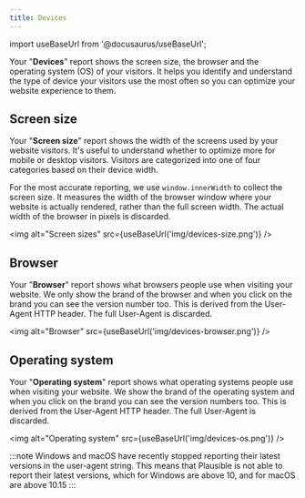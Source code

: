 ```yaml
---
title: Devices
---
```


import useBaseUrl from '@docusaurus/useBaseUrl';

Your "**Devices**" report shows the screen size, the browser and the operating system (OS) of your visitors. It helps you identify and understand the type of device your visitors use the most often so you can optimize your website experience to them.
	
## Screen size

Your "**Screen size**" report shows the width of the screens used by your website visitors. It's useful to understand whether to optimize more for mobile or desktop visitors. Visitors are categorized into one of four categories based on their device width.

For the most accurate reporting, we use `window.innerWidth` to collect the screen size. It measures the width of the browser window where your website is actually rendered, rather than the full screen width. The actual width of the browser in pixels is discarded.

<img alt="Screen sizes" src={useBaseUrl('img/devices-size.png')} />

## Browser

Your "**Browser**" report shows what browsers people use when visiting your website. We only show the brand of the browser and when you click on the brand you can see the version number too. This is derived from the User-Agent HTTP header. The full User-Agent is discarded.

<img alt="Browser" src={useBaseUrl('img/devices-browser.png')} />

## Operating system

Your "**Operating system**" report shows what operating systems people use when visiting your website. We show the brand of the operating system and when you click on the brand you can see the version numbers too. This is derived from the User-Agent HTTP header. The full User-Agent is discarded.

<img alt="Operating system" src={useBaseUrl('img/devices-os.png')} />

:::note
Windows and macOS have recently stopped reporting their latest versions in the user-agent string. This means that Plausible is not able to report their latest versions, which for Windows are above 10, and for macOS are above 10.15
:::

